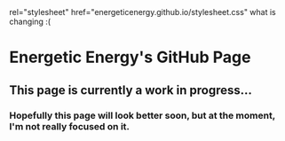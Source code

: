 <html>
  <head>
    <link>rel="stylesheet" href="energeticenergy.github.io/stylesheet.css"</link>
  what is changing :(
  </head>
  
  <body>
    <h1>Energetic Energy's GitHub Page</h1>
    <h2>This page is currently a work in progress...</h2>
    <h3>Hopefully this page will look better soon, but at the moment, I'm not really focused on it.</h3>
  </body>
</html>
